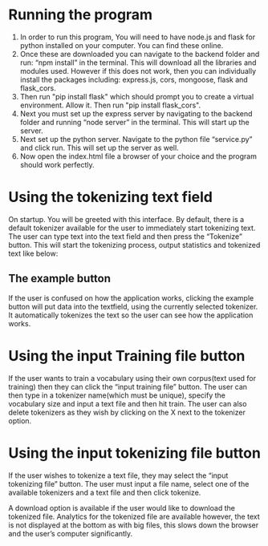 # Running the program
1. In order to run this program, You will need to have node.js and flask for python installed on your computer. You can find these online. 
2. Once these are downloaded you can navigate to the backend folder and run: “npm install” in the terminal. This will download all the libraries and modules used. However if this does not work, then you can individually install the packages including: express.js, cors, mongoose, flask and flask_cors.
3. Then run "pip install flask" which should prompt you to create a virtual environment. Allow it. Then run "pip install flask_cors". 
4. Next you must set up the express server by navigating to the backend folder and running “node server” in the terminal. This will start up the server.
5. Next set up the python server. Navigate to the python file “service.py” and click run. This will set up the server as well. 
6. Now open the index.html file a browser of your choice and the program should work perfectly.

# Using the tokenizing text field
On startup. You will be greeted with this interface. By default, there is a default tokenizer available for the user to immediately start tokenizing text. 
The user can type text into the text field and then press the “Tokenize” button.
This will start the tokenizing process, output statistics and tokenized text like below:


## The example button
If the user is confused on how the application works, clicking the example button will put data into the textfield, using the currently selected tokenizer. It automatically tokenizes the text so the user can see how the application works.


# Using the input Training file button
If the user wants to train a vocabulary using their own corpus(text used for training) then they can click the “input training file” button. 
The user can then type in a tokenizer name(which must be unique), specify the vocabulary size and input a text file and then hit train.
The user can also delete tokenizers as they wish by clicking on the  X next to the tokenizer option.


# Using the input tokenizing file button
If the user wishes to tokenize a text file, they may select the “input tokenizing file” button.
The user must input a file name, select one of the available tokenizers and a text file and then click tokenize. 


A download option is available if the user would like to download the tokenized file. Analytics for the tokenized file are available however, the text is not displayed at the bottom as with big files, this slows down the browser and the user’s computer significantly.
